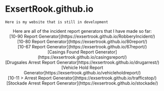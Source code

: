 # ExsertRook.github.io
    Here is my website that is still in development
<p align="center">
    Here are all of the incident report generators that I have made so far:<br />
    [10-90 Report Generator](https://exsertrook.github.io/RobberyIncident/)<br />
    [10-80 Report Generator](https://exsertrook.github.io/80report/)<br />
    [10-67 Report Generator](https://exsertrook.github.io/67report/)<br />
    [Casings Found Report Generator](https://exsertrook.github.io/casingsreport/)<br />
    [Drugsales Arrest Report Generator]https://exsertrook.github.io/drugarrest/)<br />
    [Vehicle Hold Report Generator]https://exsertrook.github.io/vehicleholdreport/)<br />
    [10-11 > Arrest Report Generator](https://exsertrook.github.io/trafficstop/)<br />
    [Stockade Arrest Report Generator](https://exsertrook.github.io/stockade/)
</p>
